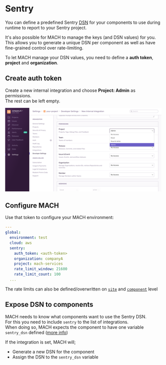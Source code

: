 # Sentry

You can define a predefined Sentry [DSN](https://docs.sentry.io/product/sentry-basics/dsn-explainer) for your components to use during runtime to report to your Sentry project.

It's also possible for MACH to manage the keys (and DSN values) for you.
This allows you to generate a unique DSN per component as well as have fine-grained control over rate-limiting.

To let MACH manage your DSN values, you need to define a **auth token**, **project** and **organization**.

## Create auth token

Create a new internal integration and choose **Project: Admin** as permissions.<br>
The rest can be left empty.

![Sentry config](../../_img/sentry.png)

## Configure MACH

Use that token to configure your MACH environment:

```yaml
---
global:
  environment: test
  cloud: aws
  sentry:
    auth_token: <auth-token>
    organization: companyA
    project: mach-services
    rate_limit_window: 21600
    rate_limit_count: 100
  ...
```

The rate limits can also be defined/overwritten on [`site`](../../reference/syntax/sites.md) and [`component`](../../reference/syntax/sites.md#components) level

## Expose DSN to components

MACH needs to know what components want to use the Sentry DSN.<br>
For this you need to include `sentry` to the list of integrations.<br>
When doing so, MACH expects the component to have one variable `sentry_dsn` defined ([more info](../../reference/components/structure.md#sentry))

If the integration is set, MACH will;

- Generate a new DSN for the component
- Assign the DSN to the `sentry_dsn` variable
